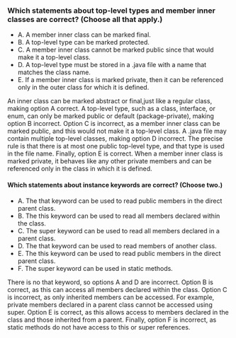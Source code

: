 ### Which statements about top-level types and member inner classes are correct? (Choose all that apply.)
* A. A member inner class can be marked final.
* B. A top-level type can be marked protected.
* C. A member inner class cannot be marked public since that would make it a top-level class.
* D. A top-level type must be stored in a .java file with a name that matches the class name.
* E. If a member inner class is marked private, then it can be referenced only in the outer class for which it is defined.

An inner class can be marked abstract or final,just like a regular class, making option A correct.
A top-level type, such as a class, interface, or enum,
can only be marked public or default (package-private), making option B incorrect.
Option C is incorrect, as a member inner class can be marked public,
and this would not make it a top-level class.
A .java file may contain multiple top-level classes, making option D incorrect.
The precise rule is that there is at most one public top-level type,
and that type is used in the file name.
Finally, option E is correct. When a member inner class is marked private,
it behaves like any other private members
and can be referenced only in the class in which it is defined.

#### Which statements about instance keywords are correct? (Choose two.)
* A. The that keyword can be used to read public members in the direct parent class.
* B. The this keyword can be used to read all members declared within the class.
* C. The super keyword can be used to read all members declared in a parent class.
* D. The that keyword can be used to read members of another class.
* E. The this keyword can be used to read public members in the direct parent class.
* F. The super keyword can be used in static methods.

There is no that keyword, so options A and D are incorrect.
Option B is correct, as this can access all members declared within the class.
Option C is incorrect, as only inherited members can be accessed.
For example, private members declared in a parent class cannot be accessed using super.
Option E is correct, as this allows access to members declared in the class and those inherited from a parent.
Finally, option F is incorrect, as static methods do not have access to this or super references.


